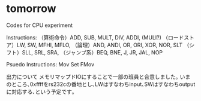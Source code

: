 tomorrow
========

Codes for CPU experiment

Instructions:
（算術命令）ADD, SUB, MULT, DIV, ADDI, (MULI?) 
（ロードストア）LW, SW, MFHI, MFLO,
（論理）AND, ANDI, OR, ORI, XOR, NOR, SLT 
（シフト）SLL, SRL, SRA, 
（ジャンプ系）BEQ, BNE, J, JR, JAL, NOP

Psuedo Instructions:
Mov
Set
FMov


出力について
メモリマップドIOにすることで一部の班員と合意しました｡
いまのところ､0xffffをrs232cの番地とし､LWはすなわちinput､SWはすなわちoutputに対応する､という予定です｡
